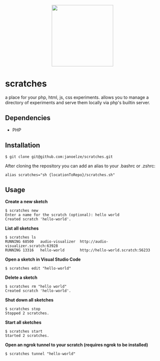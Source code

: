 <p align="center">
  <img width="200" src="https://i.imgur.com/2OfUtfs.png" />
</p>

# scratches

a place for your php, html, js, css experiments. allows you to manage a directory of experiments and serve them locally via php's builtin server.

## Dependencies

* PHP

## Installation

```
$ git clone git@github.com:janoelze/scratches.git
```

After cloning the repository you can add an alias to your .bashrc or .zshrc:

```
alias scratches="sh {locationToRepo}/scratches.sh"
```

## Usage

__Create a new sketch__
```
$ scratches new
Enter a name for the scratch (optional): hello world
Created scratch 'hello-world'.
```

__List all sketches__
```
$ scratches ls
RUNNING	68500	audio-visualizer  http://audio-visualizer.scratch:63928
RUNNING	13316	hello-world       http://hello-world.scratch:56233
```

__Open a sketch in Visual Studio Code__
```
$ scratches edit "hello-world"
```

__Delete a sketch__
```
$ scratches rm "hello world"
Created scratch 'hello-world'.
```

__Shut down all sketches__
```
$ scratches stop
Stopped 2 scratches.
```

__Start all sketches__
```
$ scratches start
Started 2 scratches.
```
__Open an ngrok tunnel to your scratch (requires ngrok to be installed)__
```
$ scratches tunnel "hello-world"
```

